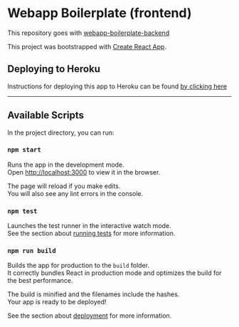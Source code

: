 # Webapp Boilerplate (frontend)

This repository goes with [webapp-boilerplate-backend](https://github.com/josephmfaulkner/webapp-boilerplate-backend)


This project was bootstrapped with [Create React App](https://github.com/facebook/create-react-app).


## Deploying to Heroku
Instructions for deploying this app to Heroku can be found [by clicking here](infrastructure/README.md)

---

## Available Scripts

In the project directory, you can run:

### `npm start`

Runs the app in the development mode.\
Open [http://localhost:3000](http://localhost:3000) to view it in the browser.

The page will reload if you make edits.\
You will also see any lint errors in the console.

### `npm test`

Launches the test runner in the interactive watch mode.\
See the section about [running tests](https://facebook.github.io/create-react-app/docs/running-tests) for more information.

### `npm run build`

Builds the app for production to the `build` folder.\
It correctly bundles React in production mode and optimizes the build for the best performance.

The build is minified and the filenames include the hashes.\
Your app is ready to be deployed!

See the section about [deployment](https://facebook.github.io/create-react-app/docs/deployment) for more information.
